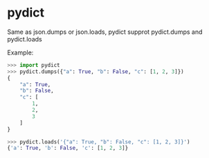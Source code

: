 # pydict

Same as json.dumps or json.loads, pydict supprot pydict.dumps and pydict.loads

Example:

```python
>>> import pydict
>>> pydict.dumps({"a": True, "b": False, "c": [1, 2, 3]})
{
    "a": True,
    "b": False,
    "c": [
        1,
        2,
        3
    ]
}

>>> pydict.loads('{"a": True, "b": False, "c": [1, 2, 3]}')
{'a': True, 'b': False, 'c': [1, 2, 3]}
```